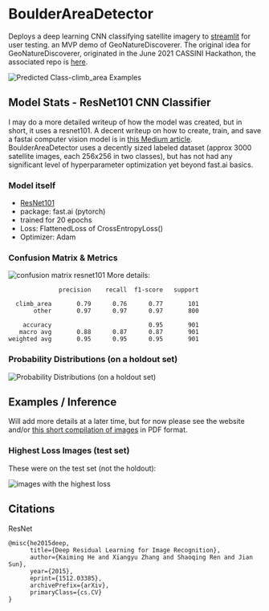 # BoulderAreaDetector

Deploys a deep learning CNN classifying satellite imagery to [streamlit](https://share.streamlit.io/pszemraj/boulderareadetector) for user testing.
an MVP demo of GeoNatureDiscoverer. The original idea for GeoNatureDiscoverer, originated in the June 2021 CASSINI Hackathon, the associated repo is [here](https://github.com/JonathanLehner/cassini_2021_nature_discoverer).

![Predicted Class-climb_area Examples](https://user-images.githubusercontent.com/74869040/124186053-0b1ba500-dabc-11eb-892d-5330deea51a5.png)

## Model Stats - ResNet101 CNN Classifier

I may do a more detailed writeup of how the model was created, but in short, it uses a resnet101. A decent writeup on how to create, train, and save a fastai computer vision model is in [this Medium article](https://medium.com/analytics-vidhya/understanding-fastai-v2-training-with-a-computer-vision-example-part-1-the-resnet-model-dd9270450bb8). BoulderAreaDetector uses a decently sized labeled dataset (approx 3000 satellite images, each 256x256 in two classes), but has not had any significant level of hyperparameter optimization yet beyond fast.ai basics.

### Model itself

- [ResNet101](https://pytorch.org/vision/stable/_modules/torchvision/models/resnet.html#resnet101)
- package: fast.ai (pytorch)
- trained for 20 epochs
- Loss:  FlattenedLoss of CrossEntropyLoss()
- Optimizer: Adam

### Confusion Matrix & Metrics

![confusion matrix resnet101](https://user-images.githubusercontent.com/74869040/124186386-88dfb080-dabc-11eb-8699-91715f024458.png)
More details:
```
              precision    recall  f1-score   support

  climb_area       0.79      0.76      0.77       101
       other       0.97      0.97      0.97       800

    accuracy                           0.95       901
   macro avg       0.88      0.87      0.87       901
weighted avg       0.95      0.95      0.95       901
```


### Probability Distributions (on a holdout set)

![Probability Distributions (on a holdout set)](https://user-images.githubusercontent.com/74869040/124186513-b3ca0480-dabc-11eb-89dc-60cd15bce8af.png)

## Examples / Inference

Will add more details at a later time, but for now please see the website and/or [this short compilation of images](https://www.dropbox.com/s/x7cyu3r1u6ohtzx/holdout%20class%20prediction%20examples%20-%20resnet101%20model%2002%20dataset4.pdf?dl=1) in PDF format.

### Highest Loss Images (test set)

These were on the test set (not the holdout):

![images with the highest loss](https://user-images.githubusercontent.com/74869040/124186983-60a48180-dabd-11eb-8a6a-45a08034ffa3.png)
## Citations

ResNet
```
@misc{he2015deep,
      title={Deep Residual Learning for Image Recognition}, 
      author={Kaiming He and Xiangyu Zhang and Shaoqing Ren and Jian Sun},
      year={2015},
      eprint={1512.03385},
      archivePrefix={arXiv},
      primaryClass={cs.CV}
}
```
